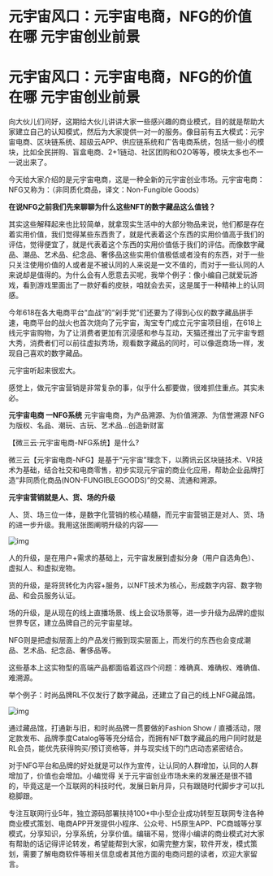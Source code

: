 # 元宇宙风口：元宇宙电商，NFG的价值在哪 元宇宙创业前景


# 元宇宙风口：元宇宙电商，NFG的价值在哪 元宇宙创业前景

向大伙儿们问好，这期给大伙儿讲讲大家一些感兴趣的商业模式，目的就是帮助大家建立自己的认知模式，然后为大家提供一对一的服务。像目前有五大模式：元宇宙电商、区块链系统、超级云APP、供应链系统和广告电商系统，包括一些小的模块，比如全民拼购、盲盒电商、2+1链动、社区团购和O2O等等，模块太多也不一一说出来了。

今天给大家介绍的是元宇宙电商，这是一种全新的元宇宙创业市场。元宇宙电商：NFG又称为：（非同质化商品，译文：Non-Fungible Goods）

**在说NFG之前我们先来聊聊为什么这些NFT的数字藏品这么值钱？**

其实这些解释起来也比较简单，就拿现实生活中的大部分物品来说，他们都是存在着实用价值，我们觉得某些东西贵了，就是代表着这个东西的实用价值高于我们的评估，觉得便宜了，就是代表着这个东西的实用价值低于我们的评估。而像数字藏品、潮品、艺术品、纪念品、奢侈品这些实用价值极低或者没有的东西，对于一些只关注使用价值的人或者是不被认同的人来说是一文不值的，而对于一些认同的人来说却是值得的。为什么会有人愿意去买呢，我举个例子：像小编自己就爱玩游戏，看到游戏里面出了一款好看的皮肤，咱就会去买，这是属于一种精神上的认同感。

今年618在各大电商平台“血战”的“剁手党”们还要为了得到心仪的数字藏品拼手速，电商平台的战火也首次烧向了元宇宙，淘宝专门成立元宇宙项目组，在618上线元宇宙购物，为了让消费者更加有沉浸感和参与互动，天猫还推出了元宇宙专题大秀，消费者们可以前往虚拟秀场，观看数字藏品的同时，可以像逛商场一样，发现自己喜欢的数字藏品。

元宇宙听起来很宏大。

感觉上，做元宇宙营销是非常复杂的事，似乎什么都要做，很难抓住重点。其实未必。

**元宇宙电商 一NFG系统**
元宇宙电商，为产品溯源、为价值溯源、为信誉溯源 NFG为版权、名品、潮玩、古玩、艺术品...创造新财富

【微三云·元宇宙电商-NFG系统】是什么?

微三云【元宇宙电商-NFG】是基于“元宇宙”理念下，以腾讯云区块链技术、VR技术为基础，结合社交和电商零售，初步实现元宇宙的商业化应用，帮助企业品牌打造“非同质化商品(NON-FUNGIBLEGOODS)”的交易、流通和溯源。

**元宇宙营销就是人、货、场的升级**

人、货、场三位一体，是数字化营销的核心精髓，而元宇宙营销正是对人、货、场的进一步升级。我用这张图阐明升级的内容——

![img](https://p7.itc.cn/images01/20220701/3cf3a54838f84948acb0972674b32cbe.png)

人的升级，是在用户+需求的基础上，元宇宙发展到虚拟分身（用户自选角色）、虚拟人、和虚拟宠物。

货的升级，是将货转化为内容+服务，以NFT技术为核心，形成数字内容、数字物品、和会员服务认证。

场的升级，是从现在的线上直播场景、线上会议场景等，进一步升级为品牌的虚拟世界专区，建立品牌自己的元宇宙星球。

NFG则是把虚拟层面上的产品发行搬到现实层面上，而发行的东西也会变成潮品、艺术品、纪念品、奢侈品等。

这些基本上这实物型的高端产品都面临着这四个问题：难确真、难确权、难确值、难溯源。

举个例子：时尚品牌RL不仅发行了数字藏品，还建立了自己的线上NFG藏品馆。

![img](https://p4.itc.cn/images01/20220701/49e4cb8c8ec54975a0e404827ac6f1aa.png)

通过藏品馆，打通新与旧，和时尚品牌一贯要做的Fashion Show / 直播活动，限定款发布、品牌季度Catalog等等充分结合，而拥有NFT数字藏品的用户同时就是RL会员，能优先获得购买/预订资格等，并与现实线下的门店动态紧密结合。

对于NFG平台和品牌的好处就是可以作为宣传，让认同的人群增加，认同的人群增加了，价值也会增加。小编觉得 关于元宇宙创业市场未来的发展还是很不错的，毕竟这是一个互联网的科技时代，发展日新月异，只有跟随时代脚步才可以扎稳脚跟。

专注互联网行业5年，独立源码部署扶持100+中小型企业成功转型互联网专注各种商业模式策划、电商APP开发提供小程序、公众号、H5原生APP、PC商城等分享模式，分享知识，分享系统，分享价值。编辑不易，觉得小编讲的商业模式对大家有帮助的话记得评论转发，希望能帮到大家，如需完整方案，软件开发，模式策划，需要了解电商软件等相关信息或者其他方面的电商问题的读者，欢迎大家留言。
